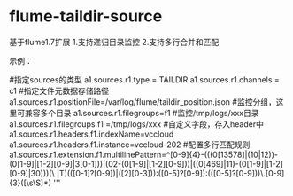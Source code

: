 # flume-taildir-source
基于flume1.7扩展
1.支持递归目录监控
2.支持多行合并和匹配

示例：

  #指定sources的类型
  a1.sources.r1.type = TAILDIR
  a1.sources.r1.channels = c1
  #指定文件元数据存储路径
  a1.sources.r1.positionFile=/var/log/flume/taildir_position.json
  #监控分组，这里可兼容多个目录
  a1.sources.r1.filegroups=f1
  #监控/tmp/logs/xxx目录
  a1.sources.r1.filegroups.f1 =/tmp/logs/xxx
  #自定义字段，存入header中
  a1.sources.r1.headers.f1.indexName=vccloud
  a1.sources.r1.headers.f1.instance=vccloud-202
  #配置多行匹配规则
  a1.sources.r1.extension.f1.multilinePattern=^[0-9]{4}-(((0[13578]|(10|12))-(0[1-9]|[1-2][0-9]|3[0-1]))|(02-(0[1-9]|[1-2][0-9]))|((0[469]|11)-(0[1-9]|[1-2][0-9]|30)))(\\ |T)(([0-1]?[0-9])|([2][0-3])):([0-5]?[0-9]):(([0-5]?[0-9]))\\.[0-9]{3}([\\s\\S]*)
  '''
